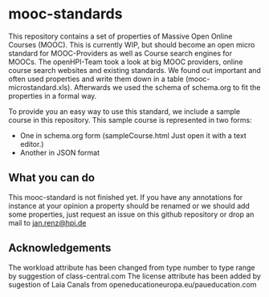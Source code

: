 mooc-standards
==============

This repository contains a set of properties of Massive Open Online Courses (MOOC). 
This is currently WIP, but should become an open micro standard for MOOC-Providers as well as Course search engines for MOOCs.
The openHPI-Team took a look at big MOOC providers, online course search websites and existing standards.
We found out important and often used properties and write them down in a table (mooc-microstandard.xls).
Afterwards we used the schema of schema.org to fit the properties in a formal way.

To provide you an easy way to use this standard, we include a sample course in this repository.
This sample course is represented in two forms: 
* One in schema.org form (sampleCourse.html Just open it with a text editor.)
* Another in JSON format

What you can do
---------------

This mooc-standard is not finished yet.
If you have any annotations for instance at your opinion a property should be renamed or we should add some properties, just request an issue on this github repository or drop an mail to jan.renz@hpi.de


Acknowledgements
---------------
The workload attribute has been changed from type number to type range by suggestion of class-central.com
The license attribute has been added by sugestion of Laia Canals from openeducationeuropa.eu/paueducation.com
